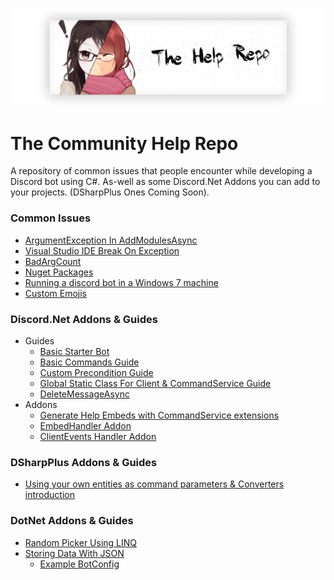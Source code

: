 <p align="center">
    <img src="/Images/HelpRepo.png">
</p>

# The Community Help Repo

A repository of common issues that people encounter while developing a Discord bot using C#.
As-well as some Discord.Net Addons you can add to your projects. (DSharpPlus Ones Coming Soon).

### Common Issues

- [ArgumentException In AddModulesAsync](Issues/ArgumentExceptionAddModulesAsync.md)
- [Visual Studio IDE Break On Exception](Issues/VisualStudioBreakOnException.md)
- [BadArgCount](Issues/BadArgCount.md)
- [Nuget Packages](Issues/NugetPackages.md)
- [Running a discord bot in a Windows 7 machine](Issues/RunningDiscordNetOnWindows7.md)
- [Custom Emojis](Issues/CustomEmojis.md)

### Discord.Net Addons & Guides

- Guides
  - [Basic Starter Bot](BasicBot/)
  - [Basic Commands Guide](Discord.Net-Addons/BasicCommands/)
  - [Custom Precondition Guide](Discord.Net-Addons/CustomPreconditions)
  - [Global Static Class For Client & CommandService Guide](Discord.Net-Addons/GlobalStatic)
  - [DeleteMessageAsync](Issues/DeleteMessageAsync.md)
- Addons
  - [Generate Help Embeds with CommandService extensions](https://github.com/Charly6596/Discord.Addons.CommandsExtension)
  - [EmbedHandler Addon](Discord.Net-Addons/EmbedHandler/)
  - [ClientEvents Handler Addon](Discord.Net-Addons/DiscordClientEvents)


### DSharpPlus Addons & Guides

- [Using your own entities as command parameters & Converters introduction](https://github.com/Charly6596/DSharpConverterExample)

### DotNet Addons & Guides

- [Random Picker Using LINQ](DotNet-Addons/PickRandomLINQ.cs)
- [Storing Data With JSON](DotNet-Addons/JSON-Storage/)
  - [Example BotConfig](DotNet-Addons/JSON-Storage/BotConfigExample)
